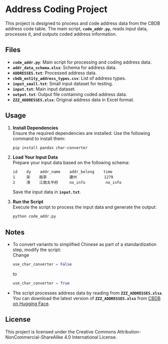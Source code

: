 # Address Coding Project

This project is designed to process and code address data from the CBDB address code table. The main script, **`code_addr.py`**, reads input data, processes it, and outputs coded address information.

## Files

- **`code_addr.py`**: Main script for processing and coding address data.
- **`addr_data_schema.xlsx`**: Schema for address data.
- **`ADDRESSES.txt`**: Processed address data.
- **`cbdb_entity_address_types.csv`**: List of address types.
- **`input_small.txt`**: Small input dataset for testing.
- **`input.txt`**: Main input dataset.
- **`output.txt`**: Output file containing coded address data.
- **`ZZZ_ADDRESSES.xlsx`**: Original address data in Excel format.

## Usage

1. **Install Dependencies**  
   Ensure the required dependencies are installed. Use the following command to install them:  
   ```sh
   pip install pandas char-converter
   ```

2. **Load Your Input Data**  
   Prepare your input data based on the following schema:  
   ```
   id    dy    addr_name    addr_belong    time
   1     宋    甌寧          建州            1279
   2     清    江南太平府     no_info         no_info
   ```  
   Save the input data in **`input.txt`**.

3. **Run the Script**  
   Execute the script to process the input data and generate the output:  
   ```sh
   python code_addr.py
   ```

## Notes

- To convert variants to simplified Chinese as part of a standardization step, modify the script:  
   Change  
   ```python
   use_char_converter = False
   ```  
   to  
   ```python
   use_char_converter = True
   ```  

- The script processes address data by reading from **`ZZZ_ADDRESSES.xlsx`**. You can download the latest version of **`ZZZ_ADDRESSES.xlsx`** from [CBDB on Hugging Face](https://huggingface.co/datasets/cbdb/cbdb-sqlite/blob/main/latest_ZZZ_tables.7z).

## License

This project is licensed under the Creative Commons Attribution-NonCommercial-ShareAlike 4.0 International License.
